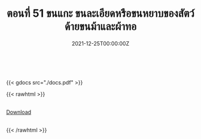 ﻿---
linktitle: 51  ขนแกะ ขนละเอียดหรือขนหยาบของสัตว์ ด้ายขนม้าและผ้าทอ

title:  ตอนที่ 51  ขนแกะ ขนละเอียดหรือขนหยาบของสัตว์ ด้ายขนม้าและผ้าทอ
date: "2021-12-25T00:00:00Z"
lastmod: "2021-12-25T00:00:00Z"
draft: false
toc: false 
type: series 
categories: ["พิกัดศุลกากร"]
tags: ["รหัสสถิติ"]
authors: ["admin"]
menu:
  ts_2022:
    parent: รหัสสถิติสินค้า ฉบับปี 2565
    weight: 48

weight: 48
---

<br>

{{< gdocs src="./docs.pdf" >}}


{{< rawhtml >}}
<br>

<br>
<div class="article-tags">
<a class="badge badge-danger" href="./docs.pdf" target="_blank" id="download_files_new">Download</a>

</div>
<br>

{{< /rawhtml >}}
